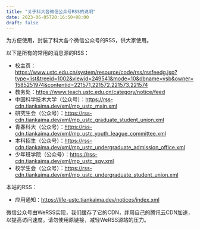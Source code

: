 ```yaml
---
title: "关于科大各微信公众号RSS的说明"
date: 2023-06-05T20:16:50+08:00
draft: false
---
```


为方便使用，封装了科大各个微信公众号的RSS，供大家使用。

以下是所有的常用的消息源的RSS：

* 校主页：https://www.ustc.edu.cn/system/resource/code/rss/rssfeedg.jsp?type=list&treeid=1002&viewid=249541&mode=10&dbname=vsb&owner=1585251974&contentid=221571,221572,221573,221574
* 教务处：https://www.teach.ustc.edu.cn/category/notice/feed
* 中国科学技术大学（公众号）：https://rss-cdn.tiankaima.dev/xml/mp_ustc_main.xml
* 研究生会（公众号）：https://rss-cdn.tiankaima.dev/xml/mp_ustc_graduate_student_union.xml
* 青春科大（公众号）：https://rss-cdn.tiankaima.dev/xml/mp_ustc_youth_league_committee.xml
* 本科招生（公众号）：https://rss-cdn.tiankaima.dev/xml/mp_ustc_undergraduate_admission_office.xml
* 少年班学院（公众号）：https://rss-cdn.tiankaima.dev/xml/mp_ustc_sgy.xml
* 校学生会（公众号）：https://rss-cdn.tiankaima.dev/xml/mp_ustc_undergraduate_student_union.xml

本站的RSS：

* 应用通知：https://life-ustc.tiankaima.dev/notices/index.xml

微信公众号由WeRSS实现，我们缓存了它的CDN，并用自己的腾讯云CDN加速，以提高访问速度。请勿使用原链接，减轻WeRSS源站的压力。
